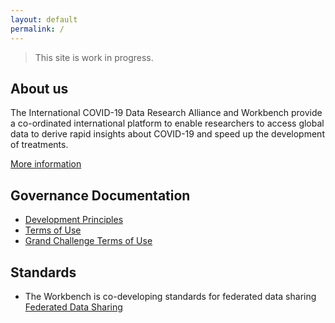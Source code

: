 ```yaml
---
layout: default
permalink: /
---
```


> This site is work in progress. 

## About us

The International COVID-19 Data Research Alliance and Workbench provide a co-ordinated international platform to enable researchers to access global data to derive rapid insights about COVID-19 and speed up the development of treatments. 

[More information](https://www.hdruk.ac.uk/covid-19/international-covid-19-data-alliance/)

## Governance Documentation

- [Development Principles](Development_Principles.md)
- [Terms of Use](Terms_of_Use.md)
- [Grand Challenge Terms of Use](https://covid-19-alliance.github.io/GC_Terms_of_use.html)

## Standards

- The Workbench is co-developing standards for federated data sharing [Federated Data Sharing](https://github.com/federated-data-sharing)

